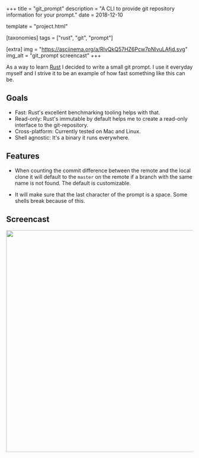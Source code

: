 +++
title = "git_prompt"
description = "A CLI to provide git repository information for your prompt."
date = 2018-12-10

template = "project.html"

[taxonomies]
tags = ["rust", "git", "prompt"]

[extra]
img = "https://asciinema.org/a/RlvQkQ57HZ6Pcw7pNlvuLAfjd.svg"
img_alt = "git_prompt screencast"
+++

As a way to learn [Rust](https://www.rust-lang.org/) I decided to write a small
git prompt.  I use it everyday myself and I strive it to be an example of how
fast something like this can be.

## Goals

- Fast: Rust's excellent benchmarking tooling helps with that.
- Read-only: Rust's immutable by default helps me to create a read-only interface to the git-repository.
- Cross-platform: Currently tested on Mac and Linux.
- Shell agnostic: It's a binary it runs everywhere.

## Features

- When counting the commit difference between the remote and the local clone it
  will default to the `master` on the remote if a branch with the same name is
  not found.  The default is customizable.

- It will make sure that the last character of the prompt is a space.  Some
  shells break because of this.

## Screencast

<a href="https://asciinema.org/a/RlvQkQ57HZ6Pcw7pNlvuLAfjd" target="_blank"><img src="https://asciinema.org/a/RlvQkQ57HZ6Pcw7pNlvuLAfjd.svg" width="600"/></a>
